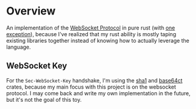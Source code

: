 # Overview
An implementation of the [WebSocket Protocol](https://www.rfc-editor.org/rfc/rfc6455)
in pure rust (with [one exception](#websocket-key)), because I've realized that my rust
ability is mostly taping existing libraries together instead of knowing how to
actually leverage the language.

## WebSocket Key
For the `Sec-WebSocket-Key` handshake, I'm using the [sha1](https://docs.rs/sha1/latest/sha1/)
and [base64ct](https://docs.rs/base64ct/latest/base64ct/) crates, because my
main focus with this project is on the websocket protocol. I may come back and
write my own implementation in the future, but it's not the goal of this toy.
